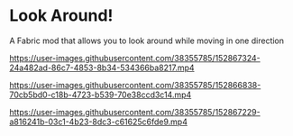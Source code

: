 # Look Around!
A Fabric mod that allows you to look around while moving in one direction

https://user-images.githubusercontent.com/38355785/152867324-24a482ad-86c7-4853-8b34-534366ba8217.mp4

https://user-images.githubusercontent.com/38355785/152866838-70cb5bd0-c18b-4723-b539-70e38ccd3c14.mp4

https://user-images.githubusercontent.com/38355785/152867229-a816241b-03c1-4b23-8dc3-c61625c6fde9.mp4
